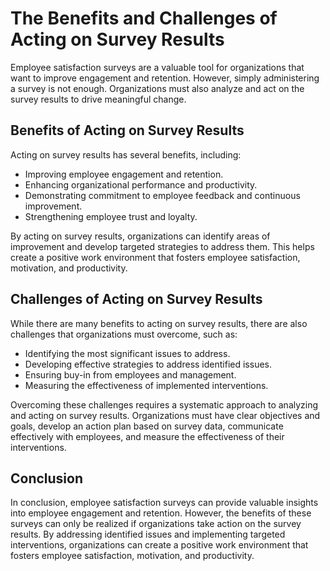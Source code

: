 # The Benefits and Challenges of Acting on Survey Results

Employee satisfaction surveys are a valuable tool for organizations that want to improve engagement and retention. However, simply administering a survey is not enough. Organizations must also analyze and act on the survey results to drive meaningful change.

Benefits of Acting on Survey Results
------------------------------------

Acting on survey results has several benefits, including:

* Improving employee engagement and retention.
* Enhancing organizational performance and productivity.
* Demonstrating commitment to employee feedback and continuous improvement.
* Strengthening employee trust and loyalty.

By acting on survey results, organizations can identify areas of improvement and develop targeted strategies to address them. This helps create a positive work environment that fosters employee satisfaction, motivation, and productivity.

Challenges of Acting on Survey Results
--------------------------------------

While there are many benefits to acting on survey results, there are also challenges that organizations must overcome, such as:

* Identifying the most significant issues to address.
* Developing effective strategies to address identified issues.
* Ensuring buy-in from employees and management.
* Measuring the effectiveness of implemented interventions.

Overcoming these challenges requires a systematic approach to analyzing and acting on survey results. Organizations must have clear objectives and goals, develop an action plan based on survey data, communicate effectively with employees, and measure the effectiveness of their interventions.

Conclusion
----------

In conclusion, employee satisfaction surveys can provide valuable insights into employee engagement and retention. However, the benefits of these surveys can only be realized if organizations take action on the survey results. By addressing identified issues and implementing targeted interventions, organizations can create a positive work environment that fosters employee satisfaction, motivation, and productivity.
